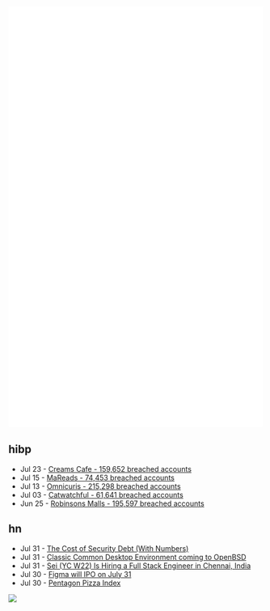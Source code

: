 ![Metrics](https://raw.githubusercontent.com/phixion/phixion/master/metrics.svg)

## hibp

<!--
for https://github.com/phixion/phixion/blob/main/.github/workflows/feeds.yml
-->
<!--START_SECTION:haveibeenpwnd-->
- Jul 23 - [Creams Cafe - 159,652 breached accounts](https://haveibeenpwned.com/Breach/CreamsCafe)
- Jul 15 - [MaReads - 74,453 breached accounts](https://haveibeenpwned.com/Breach/MaReads)
- Jul 13 - [Omnicuris - 215,298 breached accounts](https://haveibeenpwned.com/Breach/Omnicuris)
- Jul 03 - [Catwatchful - 61,641 breached accounts](https://haveibeenpwned.com/Breach/Catwatchful)
- Jun 25 - [Robinsons Malls - 195,597 breached accounts](https://haveibeenpwned.com/Breach/RobinsonsMalls)
<!--END_SECTION:haveibeenpwnd-->

## hn

<!--
for https://github.com/phixion/phixion/blob/main/.github/workflows/feeds.yml
-->
<!--START_SECTION:hn-->
- Jul 31 - [The Cost of Security Debt (With Numbers)](https://rsolv.dev/blog/real-cost-security-debt-roi)
- Jul 31 - [Classic Common Desktop Environment coming to OpenBSD](https://undeadly.org/cgi?action=article;sid=20250730080301)
- Jul 31 - [Sei (YC W22) Is Hiring a Full Stack Engineer in Chennai, India](https://www.ycombinator.com/companies/sei/jobs/LeAtLYf-full-stack-engineer-typescript-react-gen-ai)
- Jul 30 - [Figma will IPO on July 31](https://www.figma.com/blog/ipo-pricing/)
- Jul 30 - [Pentagon Pizza Index](https://www.pizzint.watch/)
<!--END_SECTION:hn-->

<!--
for https://yhype.me
-->
![](https://hit.yhype.me/github/profile?user_id=13013670)

